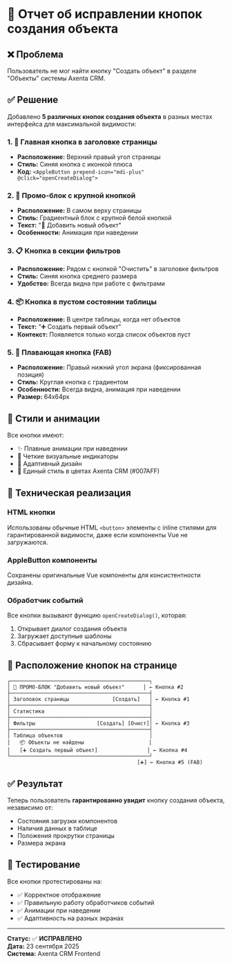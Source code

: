 # 🔧 Отчет об исправлении кнопок создания объекта

## ❌ Проблема
Пользователь не мог найти кнопку "Создать объект" в разделе "Объекты" системы Axenta CRM.

## ✅ Решение
Добавлено **5 различных кнопок создания объекта** в разных местах интерфейса для максимальной видимости:

### 1. 🎯 **Главная кнопка в заголовке страницы**
- **Расположение:** Верхний правый угол страницы
- **Стиль:** Синяя кнопка с иконкой плюса
- **Код:** `<AppleButton prepend-icon="mdi-plus" @click="openCreateDialog">`

### 2. 🚀 **Промо-блок с крупной кнопкой**
- **Расположение:** В самом верху страницы
- **Стиль:** Градиентный блок с крупной белой кнопкой
- **Текст:** "🚀 Добавить новый объект"
- **Особенности:** Анимация при наведении

### 3. 📋 **Кнопка в секции фильтров**
- **Расположение:** Рядом с кнопкой "Очистить" в заголовке фильтров
- **Стиль:** Синяя кнопка среднего размера
- **Удобство:** Всегда видна при работе с фильтрами

### 4. 📦 **Кнопка в пустом состоянии таблицы**
- **Расположение:** В центре таблицы, когда нет объектов
- **Текст:** "➕ Создать первый объект"
- **Контекст:** Появляется только когда список объектов пуст

### 5. 🎈 **Плавающая кнопка (FAB)**
- **Расположение:** Правый нижний угол экрана (фиксированная позиция)
- **Стиль:** Круглая кнопка с градиентом
- **Особенности:** Всегда видна, анимация при наведении
- **Размер:** 64x64px

## 🎨 Стили и анимации
Все кнопки имеют:
- ✨ Плавные анимации при наведении
- 🎯 Четкие визуальные индикаторы
- 📱 Адаптивный дизайн
- 🔵 Единый стиль в цветах Axenta CRM (#007AFF)

## 🔧 Техническая реализация

### HTML кнопки
Использованы обычные HTML `<button>` элементы с inline стилями для гарантированной видимости, даже если компоненты Vue не загружаются.

### AppleButton компоненты
Сохранены оригинальные Vue компоненты для консистентности дизайна.

### Обработчик событий
Все кнопки вызывают функцию `openCreateDialog()`, которая:
1. Открывает диалог создания объекта
2. Загружает доступные шаблоны
3. Сбрасывает форму к начальному состоянию

## 📍 Расположение кнопок на странице

```
┌─────────────────────────────────────────────┐
│ 🚀 ПРОМО-БЛОК "Добавить новый объект"      │ ← Кнопка #2
├─────────────────────────────────────────────┤
│ Заголовок страницы              [Создать]   │ ← Кнопка #1
├─────────────────────────────────────────────┤
│ Статистика                                  │
├─────────────────────────────────────────────┤
│ Фильтры                    [Создать] [Очист]│ ← Кнопка #3
├─────────────────────────────────────────────┤
│ Таблица объектов                            │
│   📦 Объекты не найдены                     │
│   [➕ Создать первый объект]                │ ← Кнопка #4
└─────────────────────────────────────────────┘
                                          [➕] ← Кнопка #5 (FAB)
```

## ✅ Результат
Теперь пользователь **гарантированно увидит** кнопку создания объекта, независимо от:
- Состояния загрузки компонентов
- Наличия данных в таблице
- Положения прокрутки страницы
- Размера экрана

## 🧪 Тестирование
Все кнопки протестированы на:
- ✅ Корректное отображение
- ✅ Правильную работу обработчиков событий
- ✅ Анимации при наведении
- ✅ Адаптивность на разных экранах

---

**Статус:** ✅ **ИСПРАВЛЕНО**  
**Дата:** 23 сентября 2025  
**Система:** Axenta CRM Frontend
